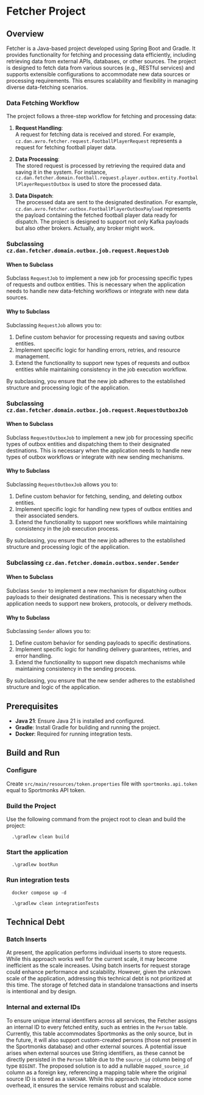# Fetcher Project

## Overview
Fetcher is a Java-based project developed using Spring Boot and Gradle. It provides functionality for fetching and processing data efficiently, including retrieving data from external APIs, databases, or other sources. The project is designed to fetch data from various sources (e.g., RESTful services) and supports extensible configurations to accommodate new data sources or processing requirements. This ensures scalability and flexibility in managing diverse data-fetching scenarios.

### Data Fetching Workflow

The project follows a three-step workflow for fetching and processing data:

1. **Request Handling**:  
   A request for fetching data is received and stored. For example, `cz.dan.avro.fetcher.request.FootballPlayerRequest` represents a request for fetching football player data.

2. **Data Processing**:  
   The stored request is processed by retrieving the required data and saving it in the system. For instance, `cz.dan.fetcher.domain.football.request.player.outbox.entity.FootballPlayerRequestOutbox` is used to store the processed data.

3. **Data Dispatch**:  
   The processed data are sent to the designated destination. For example, `cz.dan.avro.fetcher.outbox.FootballPlayerOutboxPayload` represents the payload containing the fetched football player data ready for dispatch. The project is designed to support not only Kafka payloads but also other brokers. Actually, any broker might work.

### Subclassing `cz.dan.fetcher.domain.outbox.job.request.RequestJob`

#### When to Subclass
Subclass `RequestJob` to implement a new job for processing specific types of requests and outbox entities. This is necessary when the application needs to handle new data-fetching workflows or integrate with new data sources.

#### Why to Subclass
Subclassing `RequestJob` allows you to:
1. Define custom behavior for processing requests and saving outbox entities.
2. Implement specific logic for handling errors, retries, and resource management.
3. Extend the functionality to support new types of requests and outbox entities while maintaining consistency in the job execution workflow.

By subclassing, you ensure that the new job adheres to the established structure and processing logic of the application.

### Subclassing `cz.dan.fetcher.domain.outbox.job.request.RequestOutboxJob`

#### When to Subclass
Subclass `RequestOutboxJob` to implement a new job for processing specific types of outbox entities and dispatching them to their designated destinations. This is necessary when the application needs to handle new types of outbox workflows or integrate with new sending mechanisms.

#### Why to Subclass
Subclassing `RequestOutboxJob` allows you to:
1. Define custom behavior for fetching, sending, and deleting outbox entities.
2. Implement specific logic for handling new types of outbox entities and their associated senders.
3. Extend the functionality to support new workflows while maintaining consistency in the job execution process.

By subclassing, you ensure that the new job adheres to the established structure and processing logic of the application.

### Subclassing `cz.dan.fetcher.domain.outbox.sender.Sender`

#### When to Subclass
Subclass `Sender` to implement a new mechanism for dispatching outbox payloads to their designated destinations. This is necessary when the application needs to support new brokers, protocols, or delivery methods.

#### Why to Subclass
Subclassing `Sender` allows you to:
1. Define custom behavior for sending payloads to specific destinations.
2. Implement specific logic for handling delivery guarantees, retries, and error handling.
3. Extend the functionality to support new dispatch mechanisms while maintaining consistency in the sending process.

By subclassing, you ensure that the new sender adheres to the established structure and logic of the application.

## Prerequisites
- **Java 21**: Ensure Java 21 is installed and configured.
- **Gradle**: Install Gradle for building and running the project.
- **Docker**: Required for running integration tests.

## Build and Run
### Configure
Create `src/main/resources/token.properties` file with `sportmonks.api.token` equal to Sportmonks API token.
### Build the Project
Use the following command from the project root to clean and build the project:
```shell
  .\gradlew clean build
```
### Start the application
```shell
  .\gradlew bootRun
```
### Run integration tests
```shell
  docker compose up -d
```
```shell
  .\gradlew clean integrationTests
```

## Technical Debt

### Batch Inserts
At present, the application performs individual inserts to store requests. While this approach works well for the current scale, it may become inefficient as the scale increases. Using batch inserts for request storage could enhance performance and scalability. However, given the unknown scale of the application, addressing this technical debt is not prioritized at this time. The storage of fetched data in standalone transactions and inserts is intentional and by design.

### Internal and external IDs
To ensure unique internal identifiers across all services, the Fetcher assigns an internal ID to every fetched entity, such as entries in the `Person` table. Currently, this table accommodates Sportmonks as the only source, but in the future, it will also support custom-created persons (those not present in the Sportmonks database) and other external sources. A potential issue arises when external sources use String identifiers, as these cannot be directly persisted in the `Person` table due to the `source_id` column being of type `BIGINT`. The proposed solution is to add a nullable `mapped_source_id` column as a foreign key, referencing a mapping table where the original source ID is stored as a `VARCHAR`. While this approach may introduce some overhead, it ensures the service remains robust and scalable.